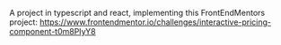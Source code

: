 A project in typescript and react, implementing this FrontEndMentors project: https://www.frontendmentor.io/challenges/interactive-pricing-component-t0m8PIyY8
